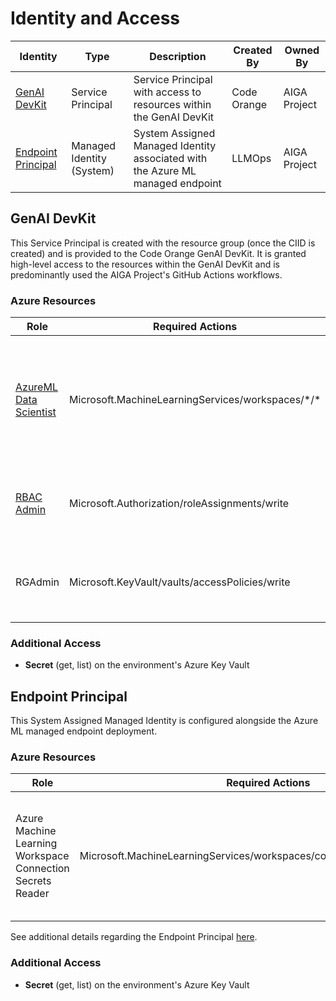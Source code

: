 # Identity and Access

| Identity | Type | Description | Created By | Owned By |
| -------- | ---- | ----------- | ---------- | -------- |
| [GenAI DevKit](#genai-devkit) | Service Principal | Service Principal with access to resources within the GenAI DevKit | Code Orange | AIGA Project |
| [Endpoint Principal](#endpoint-principal) | Managed Identity (System) | System Assigned Managed Identity associated with the Azure ML managed endpoint | LLMOps | AIGA Project |

## GenAI DevKit

This Service Principal is created with the resource group (once the CIID is created) and is provided to the Code Orange GenAI DevKit. It is granted high-level access to the resources within the GenAI DevKit and is predominantly used the AIGA Project's GitHub Actions workflows.

### Azure Resources

| Role | Required Actions | Scope | Justification |
| ---- | ---------------- | ----- | ------------- |
| [AzureML Data Scientist](https://learn.microsoft.com/en-us/azure/role-based-access-control/built-in-roles/ai-machine-learning#azureml-data-scientist) | Microsoft.MachineLearningServices/workspaces/\*/\* |  Azure Machine Learning workspace | To create data assets, register experiments, execute and read prompt flows, deploy to endpoints etc. |
| [RBAC Admin](https://learn.microsoft.com/en-us/azure/role-based-access-control/built-in-roles/general#role-based-access-control-administrator) | Microsoft.Authorization/roleAssignments/write |  Azure Machine Learning workspace | To grant access to Endpoint Principals created by LLMOps. |
| RGAdmin | Microsoft.KeyVault/vaults/accessPolicies/write | Resource Group | To grant access to Endpoint Principals created by LLMOps. |

### Additional Access

- **Secret** (get, list) on the environment's Azure Key Vault

## Endpoint Principal

This System Assigned Managed Identity is configured alongside the Azure ML managed endpoint deployment.

### Azure Resources

| Role | Required Actions | Scope | Justification |
| ---- | ---------------- | ----- | ------------- |
| Azure Machine Learning Workspace Connection Secrets Reader | Microsoft.MachineLearningServices/workspaces/connections/listsecrets/action | Azure Machine Learning workspace | To access workspace's default secret store, including workspace connections, from the PromptFlow runtime. |

See additional details regarding the Endpoint Principal [here](https://learn.microsoft.com/en-us/azure/machine-learning/how-to-deploy-online-endpoint-with-secret-injection?view=azureml-api-2&tabs=sai#create-an-endpoint).

### Additional Access

- **Secret** (get, list) on the environment's Azure Key Vault
